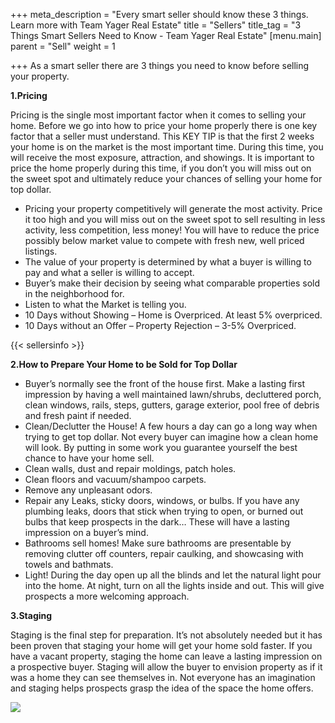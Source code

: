 +++
meta_description = "Every smart seller should know these 3 things. Learn more with Team Yager Real Estate"
title = "Sellers"
title_tag = "3 Things Smart Sellers Need to Know - Team Yager Real Estate"
[menu.main]
parent = "Sell"
weight = 1

+++
As a smart seller there are 3 things you need to know before selling your property.

**1.Pricing**

Pricing is the single most important factor when it comes to selling your home. Before we go into how to price your home properly there is one key factor that a seller must understand. This KEY TIP is that the first 2 weeks your home is on the market is the most important time. During this time, you will receive the most exposure, attraction, and showings. It is important to price the home properly during this time, if you don’t you will miss out on the sweet spot and ultimately reduce your chances of selling your home for top dollar.

* Pricing your property competitively will generate the most activity. Price it too high and you will miss out on the sweet spot to sell resulting in less activity, less competition, less money! You will have to reduce the price possibly below market value to compete with fresh new, well priced listings.
* The value of your property is determined by what a buyer is willing to pay and what a seller is willing to accept.
* Buyer’s make their decision by seeing what comparable properties sold in the neighborhood for.
* Listen to what the Market is telling you.
* 10 Days without Showing – Home is Overpriced. At least 5% overpriced.
* 10 Days without an Offer – Property Rejection – 3-5% Overpriced.

{{< sellersinfo >}}

**2.How to Prepare Your Home to be Sold for Top Dollar**

* Buyer’s normally see the front of the house first. Make a lasting first impression by having a well maintained lawn/shrubs, decluttered porch, clean windows, rails, steps, gutters, garage exterior, pool free of debris and fresh paint if needed.
* Clean/Declutter the House! A few hours a day can go a long way when trying to get top dollar. Not every buyer can imagine how a clean home will look. By putting in some work you guarantee yourself the best chance to have your home sell.
* Clean walls, dust and repair moldings, patch holes.
* Clean floors and vacuum/shampoo carpets.
* Remove any unpleasant odors.
* Repair any Leaks, sticky doors, windows, or bulbs. If you have any plumbing leaks, doors that stick when trying to open, or burned out bulbs that keep prospects in the dark… These will have a lasting impression on a buyer’s mind.
* Bathrooms sell homes! Make sure bathrooms are presentable by removing clutter off counters, repair caulking, and showcasing with towels and bathmats.
* Light! During the day open up all the blinds and let the natural light pour into the home. At night, turn on all the lights inside and out. This will give prospects a more welcoming approach.

**3.Staging**

Staging is the final step for preparation. It’s not absolutely needed but it has been proven that staging your home will get your home sold faster. If you have a vacant property, staging the home can leave a lasting impression on a prospective buyer. Staging will allow the buyer to envision property as if it was a home they can see themselves in. Not everyone has an imagination and staging helps prospects grasp the idea of the space the home offers.

![](https://res.cloudinary.com/hungryram19/image/upload/v1608362755/kai-yager/yager-team/Staging_hhclxb.jpg)